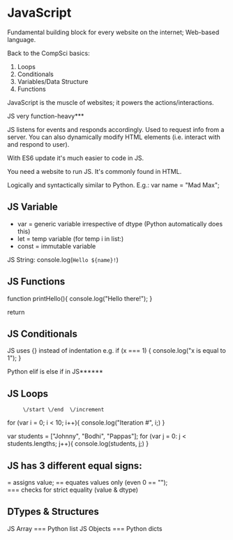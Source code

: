 # JavaScript
Fundamental building block for every website on the internet; Web-based language.

Back to the CompSci basics:
1. Loops
2. Conditionals
3. Variables/Data Structure
4. Functions

JavaScript is the muscle of websites; it powers the actions/interactions.

JS very function-heavy***

JS listens for events and responds accordingly. Used to request info from a server. You can also dynamically modify HTML elements (i.e. interact with and respond to user).

With ES6 update it's much easier to code in JS.

You need a website to run JS. It's commonly found in HTML.

Logically and syntactically similar to Python.
E.g.: var name = "Mad Max";

## JS Variable
- var = generic variable irrespective of dtype (Python automatically does this)
- let = temp variable (for temp i in list:)
- const = immutable variable

JS String: console.log(`Hello ${name}!`) 

## JS Functions
function printHello(){
	console.log("Hello there!");
}

return 

## JS Conditionals
JS uses {} instead of indentation
e.g. if (x === 1) {
    console.log("x is equal to 1");
}

Python elif is else if in JS******

## JS Loops

         \/start \/end  \/increment
for (var i = 0; i < 10; i++){
    console.log("Iteration #", i;)
}

var students = ["Johnny", "Bodhi", "Pappas"];
for (var j = 0: j < students.lengths; j++){
    console.log(students, j;)
}

## JS has 3 different equal signs: 
= assigns value; 
== equates values only (even 0 == "");  
=== checks for strict equality (value & dtype)

## DTypes & Structures
JS Array === Python list
JS Objects === Python dicts